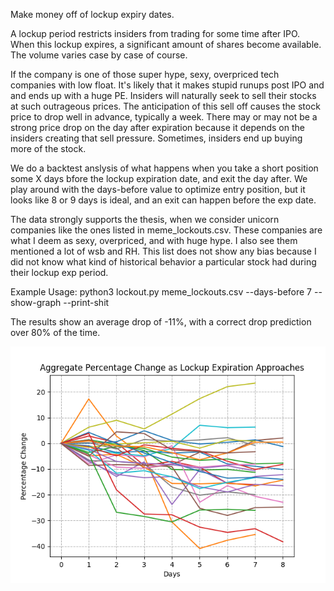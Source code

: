 Make money off of lockup expiry dates.

A lockup period restricts insiders from trading for some time after IPO.
When this lockup expires, a significant amount of shares become available.
The volume varies case by case of course.

If the company is one of those super hype, sexy, overpriced tech companies
with low float. It's likely that it makes stupid runups post IPO and and
ends up with a huge PE. Insiders will naturally seek to sell their stocks
at such outrageous prices. The anticipation of this sell off causes the stock price to drop
well in advance, typically a week. There may or may not be a strong price drop
on the day after expiration because it depends on the insiders creating that sell pressure.
Sometimes, insiders end up buying more of the stock.

We do a backtest anslysis of what happens when you take a short position
some X days bfore the lockup expiration date, and exit the day after.
We play around with the days-before value to optimize entry position, but it looks like
8 or 9 days is ideal, and an exit can happen before the exp date.

The data strongly supports the thesis, when we consider unicorn companies like
the ones listed in meme_lockouts.csv. These companies are what I deem as sexy,
overpriced, and with huge hype. I also see them mentioned a lot of wsb and RH. This list
does not show any bias because I did not know what kind of historical behavior 
a particular stock had during their lockup exp period.

Example Usage:
	python3 lockout.py meme_lockouts.csv --days-before 7 --show-graph --print-shit

The results show an average drop of -11%, with a correct drop prediction over 80% of the time.

![alt text](https://github.com/h397wang/lockup_exp_study/blob/masterb/meme_lockups.png?raw=true)
